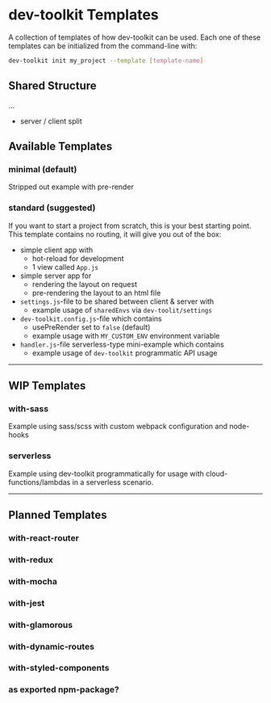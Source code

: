 # dev-toolkit Templates
A collection of templates of how dev-toolkit can be used.
Each one of these templates can be initialized from the command-line with:
```bash
dev-toolkit init my_project --template [template-name]
```

## Shared Structure
...
- server / client split

## Available Templates

### minimal (default)
Stripped out example with pre-render

### standard (suggested)
If you want to start a project from scratch, this is your best starting point.
This template contains no routing, it will give you out of the box:
- simple client app with
  - hot-reload for development
  - 1 view called `App.js`
- simple server app for
  - rendering the layout on request
  - pre-rendering the layout to an html file
- `settings.js`-file to be shared between client & server with
  - example usage of `sharedEnvs` via `dev-toolit/settings`
- `dev-toolkit.config.js`-file which contains
  - usePreRender set to `false` (default)
  - example usage with `MY_CUSTOM_ENV` environment variable
- `handler.js`-file serverless-type mini-example which contains
  - example usage of `dev-toolkit` programmatic API usage

---

## WIP Templates

### with-sass
Example using sass/scss with custom webpack configuration and node-hooks

### serverless
Example using dev-toolkit programmatically for usage with cloud-functions/lambdas in a serverless scenario.

---

## Planned Templates

### with-react-router
### with-redux
### with-mocha
### with-jest
### with-glamorous
### with-dynamic-routes
### with-styled-components

### as exported npm-package?
